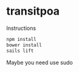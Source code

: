 transitpoa
==========

Instructions

```sh
npm install
bower install
sails lift
```
Maybe you need use sudo
